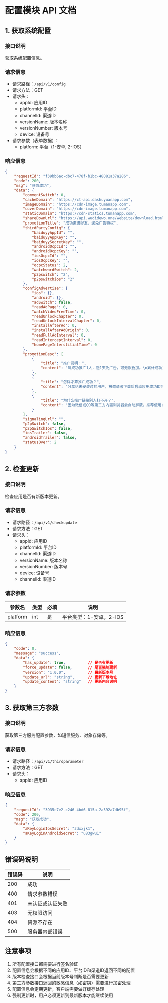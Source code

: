 # 配置模块 API 文档

## 1. 获取系统配置

### 接口说明
获取系统配置信息。

### 请求信息
- 请求路径：`/api/v1/config`
- 请求方法：GET
- 请求头：
  - appId: 应用ID
  - platformId: 平台ID
  - channelId: 渠道ID
  - versionName: 版本名称
  - versionNumber: 版本号
  - device: 设备号
- 请求参数（表单数据）：
  - platform: 平台（1-安卓, 2-IOS）

### 响应信息
```json
{
    "requestId": "f39bb6ac-dbc7-478f-b1bc-48081a37a286",
    "code": 200,
    "msg": "获取成功",
    "data": {
        "commentSwitch": 0,
        "cacheDomain": "https://ct-api.dashuyuanapp.com",
        "imageDomain": "https://cdn-image.tumanapp.com",
        "coverDomain": "https://cdn-image.tumanapp.com",
        "staticDomain": "https://cdn-statics.tumanapp.com",
        "shareDownUrl": "https://api.wudidewo.one/website/download.html",
        "promotionTitle": "成功邀请好友，送免广告特权",
        "thirdPartyConfig": {
            "baiduyyAppId": "",
            "baiduyyAppKey": "",
            "baiduyySecretKey": "",
            "androidOcpcId": "",
            "androidOcpcKey": "",
            "iosOcpcId": "",
            "iosOcpcKey": "",
            "ocpcStatus": 2,
            "watchwordSwitch": 2,
            "p2pswitch": "2",
            "p2pswitchios": "2"
        },
        "configAdvertise": {
            "ios": {},
            "android": {},
            "adSwitch": false,
            "readAdPage": 0,
            "watchVideoFreeTime": 0,
            "readUnlockChapter": 0,
            "readUnlockIntervalChapter": 0,
            "installAfterAd": 0,
            "installAfterAdOrigin": 0,
            "readFullAdInterval": 0,
            "readInterceptInterval": 0,
            "homePageInterstitialTime": 0
        },
        "promotionDesc": [
            {
                "title": "推广说明：",
                "content": "每成功推广1人，送1天免广告，可无限叠加。\n累计成功推广50人，送终身免广告。"
            },
            {
                "title": "怎样才算推广成功？",
                "content": "分享给未安装过的用户，被邀请者下载后启动应用成功即可，对方必须在不同的设备上进行登录。(如邀请不成功请被邀请者登录应用后再尝试)"
            },
            {
                "title": "为什么推广链接别人打不开？",
                "content": "因为微信或QQ等第三方内置浏览器会自动屏蔽，推荐使用自带浏览器等打开。"
            }
        ],
        "signalingUrl": "",
        "p2pSwitch": false,
        "p2pSwitchIos": false,
        "iosTrailer": false,
        "androidTrailer": false,
        "statusOver": 2
    }
}
```

## 2. 检查更新

### 接口说明
检查应用是否有新版本更新。

### 请求信息
- 请求路径：`/api/v1/checkupdate`
- 请求方法：GET
- 请求头：
  - appId: 应用ID
  - platformId: 平台ID
  - channelId: 渠道ID
  - versionName: 版本名称
  - versionNumber: 版本号
  - device: 设备号
  - channelId: 渠道ID

### 请求参数
| 参数名 | 类型 | 必填 | 说明 |
|--------|------|------|------|
| platform | int | 是 | 平台类型：1-安卓，2-IOS |

### 响应信息
```json
{
    "code": 0,
    "message": "success",
    "data": {
        "has_update": true,          // 是否有更新
        "force_update": false,       // 是否强制更新
        "version": "1.0.0",          // 最新版本号
        "update_url": "string",      // 更新下载地址
        "update_content": "string"   // 更新内容说明
    }
}
```

## 3. 获取第三方参数

### 接口说明
获取第三方服务配置参数，如短信服务、对象存储等。

### 请求信息
- 请求路径：`/api/v1/thirdparameter`
- 请求方法：GET
- 请求头：
  - appId: 应用ID

### 响应信息
```json
{
    "requestId": "3935c7e2-c246-4bd6-815a-2a592a7db95f",
    "code": 200,
    "msg": "获取成功",
    "data": {
        "aKeyLoginIosSecret": "3dxxjk1",
        "aKeyLoginAndroidSecret": "u83gwu1"
    }
}
```

## 错误码说明

| 错误码 | 说明 |
|--------|------|
| 200 | 成功 |
| 400 | 请求参数错误 |
| 401 | 未认证或认证失败 |
| 403 | 无权限访问 |
| 404 | 资源不存在 |
| 500 | 服务器内部错误 |

## 注意事项

1. 所有配置接口都需要进行签名验证
2. 配置信息会根据不同的应用ID、平台ID和渠道ID返回不同的配置
3. 版本检查接口会根据当前版本号判断是否需要更新
4. 第三方参数接口返回的敏感信息（如密钥）需要进行加密处理
5. 配置信息会定期更新，客户端需要做好缓存处理
6. 强制更新时，用户必须更新到最新版本才能继续使用 